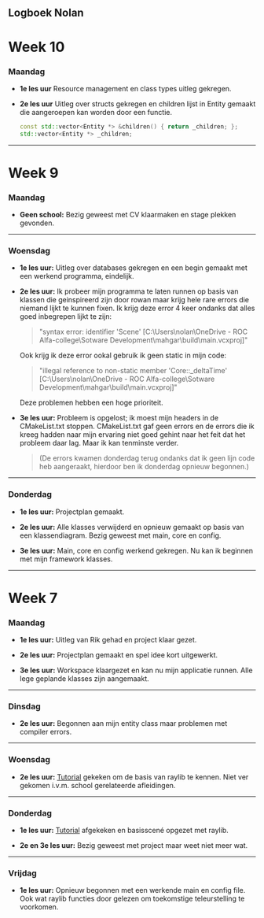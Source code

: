 ## Logboek Nolan

# Week 10

### Maandag

- **1e les uur**
  Resource management en class types uitleg gekregen.
  <br>

- **2e les uur**
  Uitleg over structs gekregen en children lijst in Entity gemaakt die aangeroepen kan worden door een functie.

  ```cpp
  const std::vector<Entity *> &children() { return _children; };
  std::vector<Entity *> _children;
  ```

---

<div style="page-break-after: always;"></div>

# Week 9

### Maandag

- **Geen school:**
  Bezig geweest met CV klaarmaken en stage plekken gevonden.

---

### Woensdag

- **1e les uur:**
  Uitleg over databases gekregen en een begin gemaakt met een werkend programma, eindelijk.
  <br>

- **2e les uur:**
  Ik probeer mijn programma te laten runnen op basis van klassen die geinspireerd zijn door rowan maar krijg hele rare errors die niemand lijkt te kunnen fixen.
  Ik krijg deze error 4 keer ondanks dat alles goed inbegrepen lijkt te zijn:

  > "syntax error: identifier 'Scene' [C:\Users\nolan\OneDrive - ROC Alfa-college\Sotware Development\mahgar\build\main.vcxproj]"

  Ook krijg ik deze error ookal gebruik ik geen static in mijn code:

  > "illegal reference to non-static member 'Core::\_deltaTime' [C:\Users\nolan\OneDrive - ROC Alfa-college\Sotware Development\mahgar\build\main.vcxproj]"

  Deze problemen hebben een hoge prioriteit.
  <br>

- **3e les uur:**
  Probleem is opgelost; ik moest mijn headers in de CMakeList.txt stoppen. CMakeList.txt gaf geen errors en de errors die ik kreeg hadden naar mijn ervaring niet goed gehint naar het feit dat het probleem daar lag. Maar ik kan tenminste verder.
  > (De errors kwamen donderdag terug ondanks dat ik geen lijn code heb aangeraakt, hierdoor ben ik donderdag opnieuw begonnen.)

---

### Donderdag

- **1e les uur:**
  Projectplan gemaakt.
  <br>

- **2e les uur:**
  Alle klasses verwijderd en opnieuw gemaakt op basis van een klassendiagram.
  Bezig geweest met main, core en config.
  <br>

- **3e les uur:**
  Main, core en config werkend gekregen.
  Nu kan ik beginnen met mijn framework klasses.

---

<div style="page-break-after: always;"></div>

# Week 7

### Maandag

- **1e les uur:**
  Uitleg van Rik gehad en project klaar gezet.
  <br>

- **2e les uur:**
  Projectplan gemaakt en spel idee kort uitgewerkt.
  <br>

- **3e les uur:**
  Workspace klaargezet en kan nu mijn applicatie runnen.
  Alle lege geplande klasses zijn aangemaakt.

---

### Dinsdag

- **2e les uur:**
  Begonnen aan mijn entity class maar problemen met compiler errors.

---

### Woensdag

- **2e les uur:**
  [Tutorial](https://www.youtube.com/watch?v=VLJlTaFvHo4) gekeken om de basis van raylib te kennen.
  Niet ver gekomen i.v.m. school gerelateerde afleidingen.

---

### Donderdag

- **1e les uur:**
  [Tutorial](https://www.youtube.com/watch?v=VLJlTaFvHo4) afgekeken en basisscené opgezet met raylib.
  <br>

- **2e en 3e les uur:**
  Bezig geweest met project maar weet niet meer wat.

---

### Vrijdag

- **1e les uur:**
  Opnieuw begonnen met een werkende main en config file. Ook wat raylib functies door gelezen om toekomstige teleurstelling te voorkomen.
  <br>
